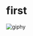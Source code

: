 # first



![giphy](https://user-images.githubusercontent.com/105731798/169666089-00e235d3-99ad-474b-b6f6-e32c62ed4a70.gif)

